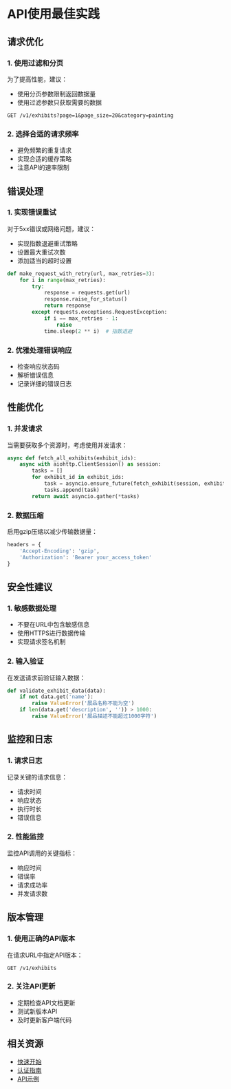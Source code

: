 # API使用最佳实践

## 请求优化

### 1. 使用过滤和分页

为了提高性能，建议：

- 使用分页参数限制返回数据量
- 使用过滤参数只获取需要的数据

```http
GET /v1/exhibits?page=1&page_size=20&category=painting
```

### 2. 选择合适的请求频率

- 避免频繁的重复请求
- 实现合适的缓存策略
- 注意API的速率限制

## 错误处理

### 1. 实现错误重试

对于5xx错误或网络问题，建议：

- 实现指数退避重试策略
- 设置最大重试次数
- 添加适当的超时设置

```python
def make_request_with_retry(url, max_retries=3):
    for i in range(max_retries):
        try:
            response = requests.get(url)
            response.raise_for_status()
            return response
        except requests.exceptions.RequestException:
            if i == max_retries - 1:
                raise
            time.sleep(2 ** i)  # 指数退避
```

### 2. 优雅处理错误响应

- 检查响应状态码
- 解析错误信息
- 记录详细的错误日志

## 性能优化

### 1. 并发请求

当需要获取多个资源时，考虑使用并发请求：

```python
async def fetch_all_exhibits(exhibit_ids):
    async with aiohttp.ClientSession() as session:
        tasks = []
        for exhibit_id in exhibit_ids:
            task = asyncio.ensure_future(fetch_exhibit(session, exhibit_id))
            tasks.append(task)
        return await asyncio.gather(*tasks)
```

### 2. 数据压缩

启用gzip压缩以减少传输数据量：

```python
headers = {
    'Accept-Encoding': 'gzip',
    'Authorization': 'Bearer your_access_token'
}
```

## 安全性建议

### 1. 敏感数据处理

- 不要在URL中包含敏感信息
- 使用HTTPS进行数据传输
- 实现请求签名机制

### 2. 输入验证

在发送请求前验证输入数据：

```python
def validate_exhibit_data(data):
    if not data.get('name'):
        raise ValueError('展品名称不能为空')
    if len(data.get('description', '')) > 1000:
        raise ValueError('展品描述不能超过1000字符')
```

## 监控和日志

### 1. 请求日志

记录关键的请求信息：

- 请求时间
- 响应状态
- 执行时长
- 错误信息

### 2. 性能监控

监控API调用的关键指标：

- 响应时间
- 错误率
- 请求成功率
- 并发请求数

## 版本管理

### 1. 使用正确的API版本

在请求URL中指定API版本：

```http
GET /v1/exhibits
```

### 2. 关注API更新

- 定期检查API文档更新
- 测试新版本API
- 及时更新客户端代码

## 相关资源

- [快速开始](./quick-start.md)
- [认证指南](./authentication.md)
- [API示例](../examples/api-examples.md)